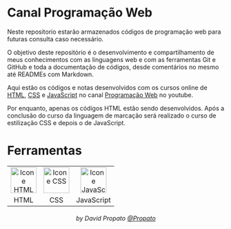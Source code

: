 # Canal Programação Web

Neste repositorio estarão armazenados códigos de programação web para futuras consulta caso necessário.

O objetivo deste repositório é o desenvolvimento e compartilhamento de meus conhecimentos com as linguagens web e com as ferramentas Git e GitHub e toda a documentação de códigos, desde comentários no mesmo até READMEs com Markdown.

Aqui estão os códigos e notas desenvolvidos com os cursos online de <a href="https://www.youtube.com/watch?v=nPEpaft1y1k&t=1593s">HTML<a>, <a href="https://www.youtube.com/watch?v=w1J6gY40yMo">CSS<a> e <a href="https://www.youtube.com/watch?v=McKNP3g6VBA">JavaScript<a> no canal <a href="https://www.youtube.com/@programacaoweb">Programação Web<a> no youtube.

Por enquanto, apenas os códigos HTML estão sendo desenvolvidos. Após a conclusão do curso da linguagem de marcação será realizado o curso de estilização CSS e depois o de JavaScript.

# Ferramentas

<table>
    <tr align="center">
        <td>
            <img alt="Icone HTML" title="HTML" height="60" src="">
        </td>
        <td>    
            <img alt="Icone CSS" title="CSS" height="60" src="">
        </td>
        <td>
            <img alt="Icone JavaScript" title="JavaScript" height="60" src="">
        </td>
    </tr>
    <tr align="center">
        <td>
            HTML
        </td>
        <td>    
            CSS
        </td>
        <td>
            JavaScript
        </td>
    </tr>
</table>

<h6 align="center">by David Propato <a href="https://github.com/Propato">@Propato</a></h6>